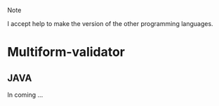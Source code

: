 > [!NOTE]
> I accept help to make the version of the other programming languages.

# Multiform-validator

## JAVA

In coming ...
